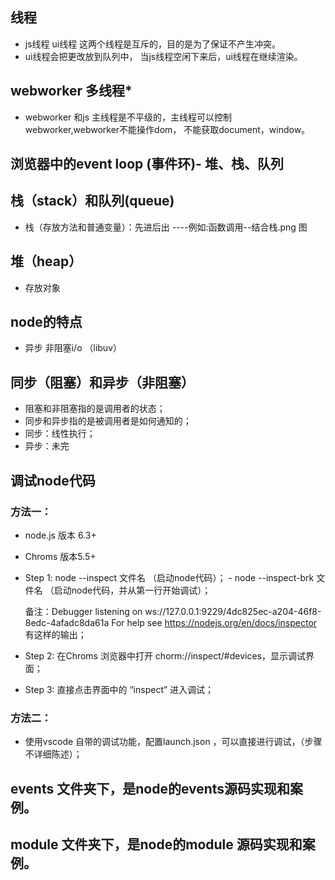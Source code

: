 ## 线程  
- js线程  ui线程   这两个线程是互斥的，目的是为了保证不产生冲突。
- ui线程会把更改放到队列中， 当js线程空闲下来后，ui线程在继续渲染。

## webworker 多线程*
- webworker 和js 主线程是不平级的，主线程可以控制webworker,webworker不能操作dom， 不能获取document，window。

## 浏览器中的event loop (事件环)- 堆、栈、队列

## 栈（stack）和队列(queue)
- 栈（存放方法和普通变量）：先进后出 ----例如:函数调用--结合栈.png 图

## 堆（heap）
- 存放对象


## node的特点
- 异步 非阻塞i/o （libuv）

## 同步（阻塞）和异步（非阻塞）
- 阻塞和非阻塞指的是调用者的状态；
- 同步和异步指的是被调用者是如何通知的；
- 同步：线性执行；
- 异步：未完




## 调试node代码 
  ### 方法一：
  - node.js 版本 6.3+
  - Chroms  版本5.5+

  - Step 1: node --inspect 文件名  （启动node代码）；
        -  node --inspect-brk 文件名  （启动node代码，并从第一行开始调试）；

    备注：Debugger listening on ws://127.0.0.1:9229/4dc825ec-a204-46f8-8edc-4afadc8da61a
        For help see https://nodejs.org/en/docs/inspector 有这样的输出；

  - Step 2: 在Chroms 浏览器中打开 chorm://inspect/#devices，显示调试界面；

  - Step 3: 直接点击界面中的 “inspect” 进入调试；


  ### 方法二：
  - 使用vscode 自带的调试功能，配置launch.json ，可以直接进行调试，（步骤不详细陈述）；


  ## events 文件夹下，是node的events源码实现和案例。

  ## module 文件夹下，是node的module 源码实现和案例。